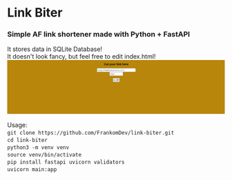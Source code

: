 # Link Biter

### Simple AF link shortener made with Python + FastAPI

It stores data in SQLite Database! <br>
It doesn't look fancy, but feel free to edit index.html!
![screenshot](https://github.com/FrankomDev/link-biter/blob/main/screenshot.png)

Usage: <br>
``git clone https://github.com/FrankomDev/link-biter.git`` <br>
``cd link-biter`` <br>
``python3 -m venv venv`` <br>
``source venv/bin/activate`` <br>
``pip install fastapi uvicorn validators`` <br>
``uvicorn main:app`` <br>
